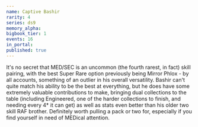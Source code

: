 ```yaml
---
name: Captive Bashir
rarity: 4
series: ds9
memory_alpha:
bigbook_tier: 1
events: 16
in_portal:
published: true
---
```


It's no secret that MED/SEC is an uncommon (the fourth rarest, in fact) skill pairing, with the best Super Rare option previously being Mirror Phlox - by all accounts, something of an outlier in his overall versatility. Bashir can't quite match his ability to be the best at everything, but he does have some extremely valuable contributions to make, bringing dual collections to the table (including Engineered, one of the harder collections to finish, and needing every 4* it can get) as well as stats even better than his older two skill RAF brother. Definitely worth pulling a pack or two for, especially if you find yourself in need of MEDical attention.
